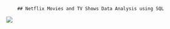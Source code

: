         ## Netflix Movies and TV Shows Data Analysis using SQL

![](https://github.com/PuneetSingh14/SQL-Projects/blob/main/logo.png)
